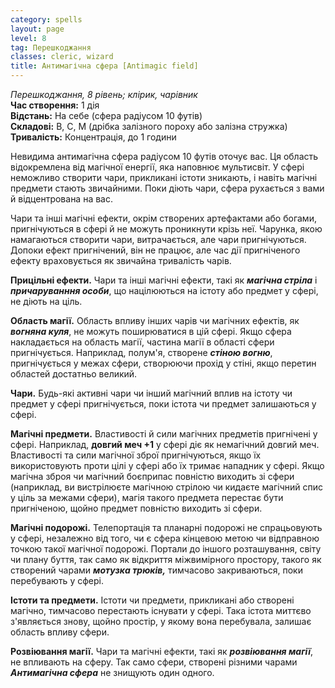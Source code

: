 ```yaml
---
category: spells
layout: page
level: 8
tag: Перешкоджання
classes: cleric, wizard
title: Антимагічна сфера [Antimagic field]
---
```

_Перешкоджання, 8 рівень; клірик, чарівник_    
**Час створення:** 1 дія    
**Відстань:** На себе (сфера радіусом 10 футів)   
**Складові:** В, С, М (дрібка залізного пороху або залізна стружка)    
**Тривалість:** Концентрація, до 1 години  

Невидима антимагічна сфера радіусом 10 футів оточує вас. Ця область відокремлена від магічної енергії, яка наповнює мультисвіт. У сфері неможливо створити чари, прикликані істоти зникають, і навіть магічні предмети стають звичайними. Поки діють чари, сфера рухається з вами й відцентрована на вас.   

Чари та інші магічні ефекти, окрім створених артефактами або богами, пригнічуються в сфері й не можуть проникнути крізь неї. Чарунка, якою намагаються створити чари, витрачається, але чари пригнічуються. Допоки ефект пригнічений, він не працює, але час дії пригніченого ефекту враховується як звичайна тривалість чарів.    

**Прицільні ефекти.** Чари та інші магічні ефекти, такі як **_магічна стріла_** і **_причаруванння особи_**,  що націлюються на істоту або предмет у сфері, не діють на ціль.  

**Область магії.** Область впливу інших чарів чи магічних ефектів, як **_вогняна куля_**, не можуть поширюватися в цій сфері. Якщо сфера накладається на область магії, частина магії в області сфери пригнічується. Наприклад, полум'я, створене  **_стіною вогню_**, пригнічується у межах сфери, створюючи прохід у стіні, якщо перетин областей достатньо великий.  

**Чари.** Будь-які активні чари чи інший магічний вплив на істоту чи предмет у сфері пригнічується, поки істота чи предмет залишаються у сфері.   

**Магічні предмети.** Властивості й сили магічних предметів пригнічені у сфері. Наприклад,  **довгий меч +1** у сфері діє як немагічний довгий меч.  
Властивості та сили магічної зброї пригнічуються, якщо їх використовують проти цілі у сфері або їх тримає нападник у сфері. Якщо магічна зброя чи магічний боєприпас повністю виходить зі сфери (наприклад, ви вистрілюєте магічною стрілою чи кидаєте магічний спис у ціль за межами сфери), магія такого предмета перестає бути пригніченою, щойно предмет повністю виходить зі сфери.  

**Магічні подорожі.** Телепортація та планарні подорожі не спрацьовують у сфері, незалежно від того, чи є сфера кінцевою метою чи відправною точкою такої магічної подорожі. Портали до іншого розташування, світу чи плану буття, так само як відкриття міжвимірного простору, такого як створений чарами **_мотузка трюків,_** тимчасово закриваються, поки перебувають у  сфері.    

**Істоти та предмети.** Істоти чи предмети, прикликані або створені магічно, тимчасово перестають існувати у сфері. Така істота миттєво з'являється знову, щойно простір, у якому вона перебувала, залишає область впливу сфери.

**Розвіювання магії.** Чари та магічні ефекти, такі як **_розвіювання магії_**, не впливають на сферу. Так само сфери, створені різними чарами **_Антимагічна сфера_** не знищують один одного.
